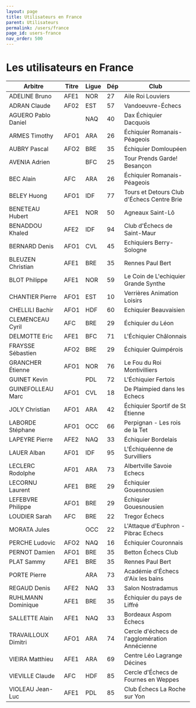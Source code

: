 ```yaml
---
layout: page
title: Utilisateurs en France
parent: Utilisateurs
permalink: /users/france
page_id: users-france
nav_order: 500
---
```


# Les utilisateurs en France

| Arbitre             | Titre | Ligue | Dép | Club                                          |
|---------------------|-------|-------|-----|-----------------------------------------------|
| ADELINE Bruno       | AFE1  | NOR   | 27  | Aile Roi Louviers                             |
| ADRAN Claude        | AF02  | EST   | 57  | Vandoeuvre-Échecs                             |
| AGUERO Pablo Daniel |       | NAQ   | 40  | Dax Échiquier Dacquois                        |
| ARMES Timothy       | AFO1  | ARA   | 26  | Échiquier Romanais-Péageois                   |
| AUBRY Pascal        | AFO2  | BRE   | 35  | Échiquier Domloupéen                          |
| AVENIA Adrien       |       | BFC   | 25  | Tour Prends Garde! Besançon                   |
| BEC Alain           | AFC   | ARA   | 26  | Échiquier Romanais-Péageois                   |
| BELEY Huong         | AFO1  | IDF   | 77  | Tours et Detours Club d'Échecs Centre Brie    |
| BENETEAU Hubert     | AFE1  | NOR   | 50  | Agneaux Saint-Lô                              |
| BENADDOU Khaled     | AFE2  | IDF   | 94  | Club d'Échecs de Saint-Maur                   |
| BERNARD Denis       | AFO1  | CVL   | 45  | Echiquiers Berry-Sologne                      |
| BLEUZEN Christian   | AFE1  | BRE   | 35  | Rennes Paul Bert                              |
| BLOT Philippe       | AFE1  | NOR   | 59  | Le Coin de L'echiquier Grande Synthe          |
| CHANTIER Pierre     | AFO1  | EST   | 10  | Verrières Animation Loisirs                   |
| CHELLILI Bachir     | AFO1  | HDF   | 60  | Echiquier Beauvaisien                         |
| CLEMENCEAU Cyril    | AFC   | BRE   | 29  | Échiquier du Léon                             |
| DELMOTTE Eric       | AFE1  | BFC   | 71  | L'Échiquier Châlonnais                        |
| FRAYSSE Sébastien   | AFO2  | BRE   | 29  | Échiquier Quimpérois                          |
| GRANCHER Étienne    | AFO1  | NOR   | 76  | Le Fou du Roi Montivilliers                   |
| GUINET Kevin        |       | PDL   | 72  | L'Échiquier Fertois                           |
| GUINEFOLLEAU Marc   | AFO1  | CVL   | 18  | De Plaimpied dans les Echecs                  |
| JOLY Christian      | AFO1  | ARA   | 42  | Échiquier Sportif de St Étienne               |
| LABORDE Stéphane    | AFO1  | OCC   | 66  | Perpignan - Les rois de la Tet                |
| LAPEYRE Pierre      | AFE2  | NAQ   | 33  | Échiquier Bordelais                           |
| LAUER Alban         | AF01  | IDF   | 95  | L'Échiquéenne de Survilliers                  |
| LECLERC Rodolphe    | AF01  | ARA   | 73  | Albertville Savoie Echecs                     |
| LECORNU Laurent     | AFE1  | BRE   | 29  | Échiquier Gouesnousien                        |
| LEFEBVRE Philippe   | AFO1  | BRE   | 29  | Échiquier Gouesnousien                        |
| LOUDIER Sarah       | AFC   | BRE   | 22  | Tregor Échecs                                 |
| MORATA Jules        |       | OCC   | 22  | L'Attaque d'Euphron - Pibrac Echecs           |
| PERCHE Ludovic      | AFO2  | NAQ   | 16  | Échiquier Couronnais                          |
| PERNOT Damien       | AFO1  | BRE   | 35  | Betton Échecs Club                            |
| PLAT Sammy          | AFE1  | BRE   | 35  | Rennes Paul Bert                              |
| PORTE Pierre        |       | ARA   | 73  | Académie d'Échecs d'Aix les bains             |
| REGAUD Denis        | AFE2  | NAQ   | 33  | Salon Nostradamus                             |
| RUHLMANN Dominique  | AFE1  | BRE   | 35  | Échiquier du pays de Liffré                   |
| SALLETTE Alain      | AFE1  | NAQ   | 33  | Bordeaux Aspom Échecs                         |
| TRAVAILLOUX Dimitri | AFO1  | ARA   | 74  | Cercle d'échecs de l'agglomération Annécienne |
| VIEIRA Matthieu     | AFE1  | ARA   | 69  | Centre Léo Lagrange Décines                   |
| VIEVILLE Claude     | AFC   | HDF   | 85  | Cercle d'Échecs de Fournes en Weppes          |
| VIOLEAU Jean-Luc    | AFE1  | PDL   | 85  | Club Échecs La Roche sur Yon                  |
